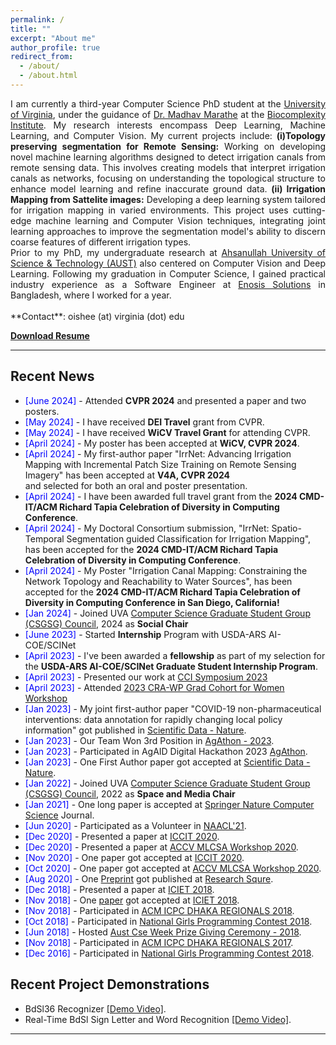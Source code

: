 ```yaml
---
permalink: /
title: ""
excerpt: "About me"
author_profile: true
redirect_from:
  - /about/
  - /about.html
---
```


<div style="text-align: justify"> 
I am currently a third-year Computer Science PhD student at the  <a href="https://engineering.virginia.edu/departments/computer-science">University of Virginia</a>, under the guidance of <a href="https://engineering.virginia.edu/faculty/madhav-marathe">Dr. Madhav Marathe</a> at the <a href="https://biocomplexity.virginia.edu/">Biocomplexity Institute</a>. My research interests encompass Deep Learning, Machine Learning, and Computer Vision. My current projects include: <b>(i)Topology preserving segmentation for Remote Sensing:</b> Working on developing novel machine learning algorithms designed to detect irrigation canals from remote sensing data. This involves creating models that interpret irrigation canals as networks, focusing on understanding the topological structure to enhance model learning and refine inaccurate ground data. <b>(ii) Irrigation Mapping from Sattelite images:</b> Developing a deep learning system tailored for irrigation mapping in varied environments. This project uses cutting-edge machine learning and Computer Vision techniques, integrating joint learning approaches to improve the segmentation model's ability to discern coarse features of different irrigation types.
<br>
Prior to my PhD, my undergraduate research at <a href="http://aust.edu/">Ahsanullah University of Science & Technology (AUST)</a> also centered on Computer Vision and Deep Learning. Following my graduation in Computer Science, I gained practical industry experience as a Software Engineer at <a href="https://www.enosisbd.com/">Enosis Solutions</a> in Bangladesh, where I worked for a year.

</div>
<br>
**Contact**: oishee (at) virginia (dot) edu

[**Download Resume**](https://oishee-hoque.github.io/files/Oishee_CV_2024.pdf)

<!-- <a href="https://oishee-hoque.github.io/publications/"> <img src="https://oishee-hoque.github.io/images/pubs.png" alt="Publication Venues"
	title="Publication Venues" width="600" height="200"> </a> -->

---

## Recent News

- <span style="color:Blue"> [June 2024] </span> - Attended **CVPR 2024** and presented a paper and two posters.
- <span style="color:Blue"> [May 2024] </span> - I have received **DEI Travel** grant from CVPR.
- <span style="color:Blue"> [May 2024] </span> - I have received **WiCV Travel Grant** for attending CVPR.
- <span style="color:Blue"> [April 2024] </span> - My poster has been accepted at **WiCV, CVPR 2024**.
- <span style="color:Blue"> [April 2024] </span> - My first-author paper "IrrNet: Advancing Irrigation Mapping with Incremental Patch Size Training on Remote Sensing Imagery" has been accepted at **V4A, CVPR 2024** <br>and selected for both an oral and poster presentation.
- <span style="color:Blue"> [April 2024] </span> - I have been awarded full travel grant from the **2024 CMD-IT/ACM Richard Tapia Celebration of Diversity in Computing Conference**.
- <span style="color:Blue"> [April 2024] </span> - My Doctoral Consortium submission, "IrrNet: Spatio-Temporal Segmentation guided Classification for Irrigation Mapping", has been accepted for the **2024 CMD-IT/ACM Richard Tapia Celebration of Diversity in Computing Conference**.
- <span style="color:Blue"> [April 2024] </span> - My Poster "Irrigation Canal Mapping: Constraining the Network Topology and Reachability to Water Sources", has been accepted for the **2024 CMD-IT/ACM Richard Tapia Celebration of Diversity in Computing Conference in San Diego, California!**
- <span style="color:Blue"> [Jan 2024] </span> - Joined UVA [Computer Science Graduate Student Group (CSGSG) Council](https://csgsg.org/), 2024 as **Social Chair**
- <span style="color:Blue"> [June 2023] </span> - Started **Internship** Program with USDA-ARS AI-COE/SCINet
- <span style="color:Blue"> [April 2023] </span> - I've been awarded a **fellowship** as part of my selection for the **USDA-ARS AI-COE/SCINet Graduate Student Internship Program**.
- <span style="color:Blue"> [April 2023] </span> - Presented our work at [CCI Symposium 2023](https://cyberinitiative.org/events-programs/2023/cci-symposium-2023.html)
- <span style="color:Blue"> [April 2023] </span> - Attended [2023 CRA-WP Grad Cohort for Women Workshop](https://web.cvent.com/event/9bcae8aa-6d9e-4942-acc8-a36e48734459/summary)
- <span style="color:Blue"> [Jan 2023] </span> - My joint first-author paper "COVID-19 non-pharmaceutical interventions: data annotation for rapidly changing local policy information" got published in [Scientific Data - Nature](https://www.nature.com/articles/s41597-023-01979-6).
- <span style="color:Blue"> [Jan 2023] </span> - Our Team Won 3rd Position in [AgAthon - 2023](https://badgr.com/public/assertions/wJZIOVeESRiBJDtn-tRj6g?identity__email=gza5dr@virginia.edu).
- <span style="color:Blue"> [Jan 2023] </span> - Participated in AgAID Digital Hackathon 2023 [AgAthon](https://badgr.com/public/assertions/wJZIOVeESRiBJDtn-tRj6g?identity__email=gza5dr@virginia.edu).
- <span style="color:Blue"> [Jan 2023] </span> - One First Author paper got accepted at [Scientific Data - Nature](https://www.nature.com/sdata/).
- <span style="color:Blue"> [Jan 2022] </span> - Joined UVA [Computer Science Graduate Student Group (CSGSG) Council](https://csgsg.org/), 2022 as **Space and Media Chair**
- <span style="color:Blue">[Jan 2021] </span> - One long paper is accepted at [Springer Nature Computer Science](https://link.springer.com/article/10.1007/s42979-021-00487-x) Journal.
- <span style="color:Blue"> [Jun 2020] </span> - Participated as a Volunteer in [NAACL'21](https://2021.naacl.org).
- <span style="color:Blue"> [Dec 2020] </span> - Presented a paper at [ICCIT 2020](http://iccit.org.bd/2020/).
- <span style="color:Blue"> [Dec 2020] </span> - Presented a paper at [ACCV MLCSA Workshop 2020](http://mlp.sci.yamaguchi-u.ac.jp/MLCSA2020/index.html).
- <span style="color:Blue"> [Nov 2020] </span> - One paper got accepted at [ICCIT 2020](http://iccit.org.bd/2020/).
- <span style="color:Blue"> [Oct 2020] </span> - One paper got accepted at [ACCV MLCSA Workshop 2020](http://mlp.sci.yamaguchi-u.ac.jp/MLCSA2020/index.html).
- <span style="color:Blue"> [Aug 2020] </span> - One [Preprint](https://assets.researchsquare.com/files/rs-56285/v1_stamped.pdf) got published at [Research Squre](https://www.researchsquare.com/article/rs-56285/v1).
- <span style="color:Blue"> [Dec 2018] </span> - Presented a paper at [ICIET 2018](http://www.cse.du.ac.bd/iciet/index.html).
- <span style="color:Blue"> [Nov 2018] </span> - One [paper](https://ieeexplore.ieee.org/document/8660780) got accepted at [ICIET 2018](http://www.cse.du.ac.bd/iciet/index.html).
- <span style="color:Blue"> [Nov 2018] </span> - Participated in [ACM ICPC DHAKA REGIONALS 2018](https://icpc.baylor.edu/regionals/finder/Dhaka-2018).
- <span style="color:Blue">[Oct 2018] </span> - Participated in [National Girls Programming Contest 2018](https://cseweek.bdosn.org/national-girls-programming-contest).
- <span style="color:Blue">[Jun 2018]</span> - Hosted [Aust Cse Week Prize Giving Ceremony - 2018](https://www.facebook.com/codeware.aust/).
- <span style="color:Blue"> [Nov 2018] </span> - Participated in [ACM ICPC DHAKA REGIONALS 2017](https://icpc.baylor.edu/regionals/finder/Dhaka-2017).
- <span style="color:Blue">[Dec 2016] </span> - Participated in [National Girls Programming Contest 2018](https://cseweek.bdosn.org/national-girls-programming-contest).

## Recent Project Demonstrations

- BdSl36 Recognizer [[Demo Video]](https://youtu.be/lSYgBMn2Tlg).
- Real-Time BdSl Sign Letter and Word Recognition [[Demo Video]](https://youtu.be/OU8IFpR0_sU).

---
